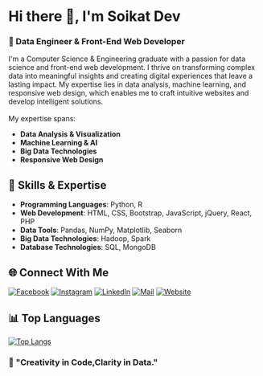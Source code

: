 # Hi there 👋, I'm **Soikat Dev**  
### 🚀 Data Engineer & Front-End Web Developer  

I'm a Computer Science & Engineering graduate with a passion for data science and front-end web development. I thrive on transforming complex data into meaningful insights and creating digital experiences that leave a lasting impact. My expertise lies in data analysis, machine learning, and responsive web design, which enables me to craft intuitive websites and develop intelligent solutions. <br> <br>
My expertise spans:  
- **Data Analysis & Visualization**  
- **Machine Learning & AI**  
- **Big Data Technologies**  
- **Responsive Web Design**  

 

## 🌟 **Skills & Expertise**  
- **Programming Languages**: Python, R  
- **Web Development**: HTML, CSS, Bootstrap, JavaScript, jQuery, React, PHP  
- **Data Tools**: Pandas, NumPy, Matplotlib, Seaborn  
- **Big Data Technologies**: Hadoop, Spark  
- **Database Technologies**: SQL, MongoDB



## 🌐 **Connect With Me**  

[![Facebook](https://img.shields.io/badge/-Facebook-1877F2?style=flat&logo=facebook&logoColor=white)](https://www.facebook.com/saikat.dev.77)
[![Instagram](https://img.shields.io/badge/-Instagram-E4405F?style=flat&logo=instagram&logoColor=white)](https://www.instagram.com/thesoikatdev/)
[![LinkedIn](https://img.shields.io/badge/-LinkedIn-0077B5?style=flat&logo=linkedin&logoColor=white)](https://www.linkedin.com/in/soikat-dev/)
[![Mail](https://img.shields.io/badge/-Email-D14836?style=flat&logo=gmail&logoColor=white)](mailto:soikat.pciu.cse19@gmail.com)
[![Website](https://img.shields.io/badge/-Website-000000?style=flat&logo=google-chrome&logoColor=white)](https://soikatdev.netlify.app/)



## 📊 **Top Languages**  

[![Top Langs](https://github-readme-stats.vercel.app/api/top-langs/?username=Saikat686&layout=compact&theme=radical)](https://github.com/anuraghazra/github-readme-stats)  



### 🌟 **"Creativity in Code,Clarity in Data."**  

